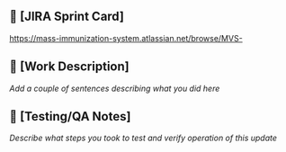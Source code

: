 ## :flipper: [JIRA Sprint Card]
https://mass-immunization-system.atlassian.net/browse/MVS-

## :newspaper: [Work Description]
_Add a couple of sentences describing what you did here_

## :vertical_traffic_light: [Testing/QA Notes]
_Describe what steps you took to test and verify operation of this update_

